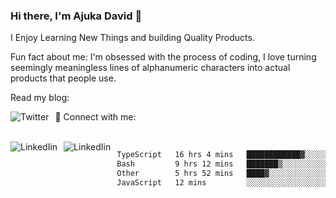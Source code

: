 ### Hi there, I'm Ajuka David 🥷

I Enjoy Learning New Things and building Quality Products.

Fun fact about me: I'm obsessed with the process of coding, I love turning seemingly meaningless lines of alphanumeric characters into actual products that people use.

Read my blog:

<a href="https://tobit.hashnode.dev/"> <img src="https://img.shields.io/badge/Hashnode-2962FF?style=for-the-badge&logo=hashnode&logoColor=white"
     alt="Twitter"
     style="float: left; margin-right: 10px;" /> </a>


📱 Connect with me: 

<br />
<a href="https://www.linkedin.com/in/david-ajuka-630660144/"> <img src="https://img.shields.io/badge/LinkedIn-0077B5?style=for-the-badge&logo=linkedin&logoColor=white"
     alt="LinkedIin"
     style="float: left; margin-right: 10px;" /> </a> <a href="mailto:ajuka.zephiniah@gmail.com"> <img src="https://img.shields.io/badge/Gmail-D14836?style=for-the-badge&logo=gmail&logoColor=white"
     alt="LinkedIin"
     style="float: left; margin-right: 10px;" /> </a>
     

<!--START_SECTION:waka-->

```txt
TypeScript   16 hrs 4 mins   ████████████▓░░░░░░░░░░░░   51.27 %
Bash         9 hrs 12 mins   ███████▒░░░░░░░░░░░░░░░░░   29.35 %
Other        5 hrs 52 mins   ████▓░░░░░░░░░░░░░░░░░░░░   18.72 %
JavaScript   12 mins         ░░░░░░░░░░░░░░░░░░░░░░░░░   00.65 %
```

<!--END_SECTION:waka-->
